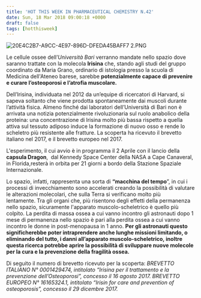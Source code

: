 ```yaml
---
title: 'HOT THIS WEEK IN PHARMACEUTICAL CHEMISTRY N.42'
date: Sun, 18 Mar 2018 09:00:18 +0000
draft: false
tags: [hotthisweek]
---
```


![20E4C2B7-A9CC-4E97-896D-DFEDA45BAFF7 2.PNG](https://silviavernotico.files.wordpress.com/2018/03/20e4c2b7-a9cc-4e97-896d-dfeda45baff7-2.png?w=338)

Le cellule ossee dell’_Università Bari_ verranno mandate nello spazio dove saranno trattate con la molecola **Irisina** che, stando agli studi del gruppo coordinato da Maria Grano, ordinario di istologia presso la scuola di Medicina dell'Ateneo barese, sarebbe **potenzialmente capace di prevenire e curare l’osteoporosi e l’atrofia muscolare.**

Dell’Irisina, individuata nel 2012 da un’equipe di ricercatori di Harvard, si sapeva soltanto che viene prodotta spontaneamente dai muscoli durante l’attività fisica. Almeno finché dai laboratori dell’Università di Bari non è arrivata una notizia potenzialmente rivoluzionaria sul ruolo anabolico della proteina: una concentrazione di lrisina molto più bassa rispetto a quella attiva sul tessuto adiposo induce la formazione di nuovo osso e rende lo scheletro più resistente alle fratture. La scoperta ha ricevuto il brevetto italiano nel 2017, e il brevetto europeo nel 2017.

L'esperimento, il cui avvio è in programma il 2 Aprile con il lancio della **capsula Dragon**,  dal Kennedy Space Center della NASA a Cape Canaveral, in Florida,resterà in orbita per 21 giorni a bordo della Stazione Spaziale Internazionale.

Lo spazio, infatti, rappresenta una sorta di **“macchina del tempo**”, in cui i processi di invecchiamento sono accelerati creando la possibilità di valutare le alterazioni molecolari, che sulla Terra si verificano molto più lentamente. Tra gli organi che, più risentono degli effetti della permanenza nello spazio, sicuramente l'apparato muscolo-scheletrico è quello più colpito. La perdita di massa ossea a cui vanno incontro gli astronauti dopo 1 mese di permanenza nello spazio è pari alla perdita ossea a cui vanno incontro le donne in post-menopausa in 1 anno. **Per gli astronauti questo significherebbe poter intraprendere anche lunghe missioni limitando, o eliminando del tutto, i danni all’apparato muscolo-scheletrico, inoltre questa ricerca potrebbe aprire la possibilità di sviluppare nuove molecole per la cura e la prevenzione della fragilità ossea.**

Di seguito il numero di brevetto ricevuto per la scoperta: _BREVETTO ITALIANO N° 0001429474, intitolato “Irisina per il trattamento e la prevenzione dell’Osteoporosi”, concesso il 16 agosto 2017._ _BREVETTO EUROPEO N° 16165324.1, intitolato “Irisin for care and prevention of osteoporosis”, concesso il 29 dicembre 2017._